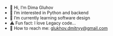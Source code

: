 - 👋 Hi, I’m Dima Gluhov
- 🐍 I’m interested in Python and backend
- 🚀 I’m currently learning software design
- ⚠️ Fun fact: I love Legacy code...
- 📧 How to reach me: glukhov.dmitryy@gmail.com

<!--
**GluhovDmitry/GluhovDmitry** is a ✨ _special_ ✨ repository because its `README.md` (this file) appears on your GitHub profile.
-->
